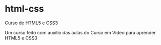 # html-css
 Curso de HTML5 e CSS3

Um curso feito com auxilio das aulas do Curso em Vídeo para aprender HTML5 e CSS3